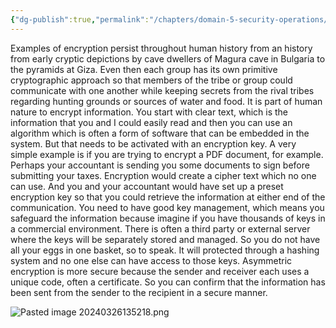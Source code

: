 ```yaml
---
{"dg-publish":true,"permalink":"/chapters/domain-5-security-operations/domain-5-security-operations/5-6-encryption-deep-dive/","noteIcon":""}
---
```



Examples of encryption persist throughout human history from an history from early cryptic depictions by cave dwellers of Magura cave in Bulgaria to the pyramids at Giza. Even then each group has its own primitive cryptographic approach so that members of the tribe or group could communicate with one another while keeping secrets from the rival tribes regarding hunting grounds or sources of water and food. It is part of human nature to encrypt information. You start with clear text, which is the information that you and I could easily read and then you can use an algorithm which is often a form of software that can be embedded in the system. But that needs to be activated with an encryption key. A very simple example is if you are trying to encrypt a PDF document, for example. Perhaps your accountant is sending you some documents to sign before submitting your taxes. Encryption would create a cipher text which no one can use. And you and your accountant would have set up a preset encryption key so that you could retrieve the information at either end of the communication. You need to have good key management, which means you safeguard the information because imagine if you have thousands of keys in a commercial environment. There is often a third party or external server where the keys will be separately stored and managed. So you do not have all your eggs in one basket, so to speak. It will protected through a hashing system and no one else can have access to those keys. Asymmetric encryption is more secure because the sender and receiver each uses a unique code, often a certificate. So you can confirm that the information has been sent from the sender to the recipient in a secure manner. 

![Pasted image 20240326135218.png](/img/user/Pasted%20image%2020240326135218.png)
